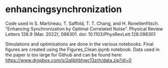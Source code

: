 # enhancingsynchronization
Code used in S. Martineau, T. Saffold, T. T. Chang, and H. Ronellenfitsch. “Enhancing Synchronization by Optimal Correlated Noise”. Physical Review Letters 128.9 (Mar. 2022), 098301. doi: 10.1103/PhysRevLett.128.098301

Simulations and optimizations are done in the various notebooks. Final figures are created using the Figures_Clean.ipynb notebook. Data used in the paper is too large for Github and can be found here: https://www.dropbox.com/s/2alibhbhwc13zrh/data.zip?dl=0
